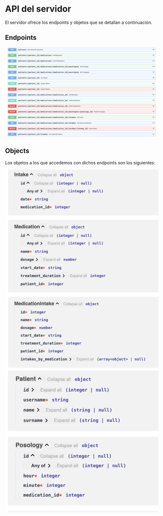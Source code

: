 # API del servidor

El servidor ofrece los endpoints y objetos que se detallan a continuación.

## Endpoints

![endpoints](endpoints.png)


## Objects

Los objetos a los que accedemos con dichos endpoints son los siguientes:

![objetos-1](objects-1.png)
![objetos-2](objects-2.png)

